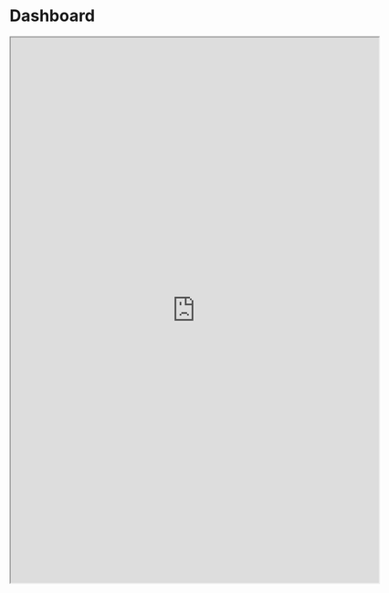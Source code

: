 # Dashboard

<iframe src="https://tab.worldbank.org/t/WBG/views/CSC_High_Risk_to_Climate_Hazards-DEMO/Map?:showVizHome=no&:embed=true" width="645" height="955"></iframe>